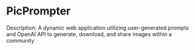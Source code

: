 # PicPrompter

Description: A dynamic web application utilizing user-generated prompts and OpenAI API to generate, download, and share images within a community
